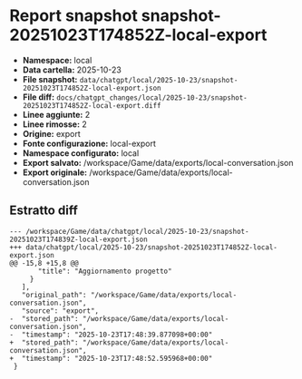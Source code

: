 # Report snapshot snapshot-20251023T174852Z-local-export

- **Namespace:** local
- **Data cartella:** 2025-10-23
- **File snapshot:** `data/chatgpt/local/2025-10-23/snapshot-20251023T174852Z-local-export.json`
- **File diff:** `docs/chatgpt_changes/local/2025-10-23/snapshot-20251023T174852Z-local-export.diff`
- **Linee aggiunte:** 2
- **Linee rimosse:** 2
- **Origine:** export
- **Fonte configurazione:** local-export
- **Namespace configurato:** local
- **Export salvato:** /workspace/Game/data/exports/local-conversation.json
- **Export originale:** /workspace/Game/data/exports/local-conversation.json

## Estratto diff
    --- /workspace/Game/data/chatgpt/local/2025-10-23/snapshot-20251023T174839Z-local-export.json
    +++ data/chatgpt/local/2025-10-23/snapshot-20251023T174852Z-local-export.json
    @@ -15,8 +15,8 @@
           "title": "Aggiornamento progetto"
         }
       ],
       "original_path": "/workspace/Game/data/exports/local-conversation.json",
       "source": "export",
    -  "stored_path": "/workspace/Game/data/exports/local-conversation.json",
    -  "timestamp": "2025-10-23T17:48:39.877098+00:00"
    +  "stored_path": "/workspace/Game/data/exports/local-conversation.json",
    +  "timestamp": "2025-10-23T17:48:52.595968+00:00"
     }
